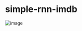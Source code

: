# simple-rnn-imdb

![image](https://github.com/user-attachments/assets/1f5ea912-d3f5-443b-9025-d762b7485dfa)
